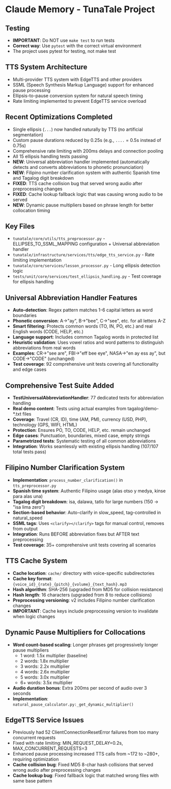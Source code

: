 # Claude Memory - TunaTale Project

## Testing
- **IMPORTANT**: Do NOT use `make test` to run tests
- **Correct way**: Use `pytest` with the correct virtual environment
- The project uses pytest for testing, not make test

## TTS System Architecture
- Multi-provider TTS system with EdgeTTS and other providers
- SSML (Speech Synthesis Markup Language) support for enhanced pause processing
- Ellipsis-to-pause conversion system for natural speech timing
- Rate limiting implemented to prevent EdgeTTS service overload

## Recent Optimizations Completed
- Single ellipsis (`...`) now handled naturally by TTS (no artificial segmentation)
- Custom pause durations reduced by 0.25s (e.g., `....` = 0.5s instead of 0.75s)
- Comprehensive rate limiting with 200ms delays and connection pooling
- All 15 ellipsis handling tests passing
- **NEW**: Universal abbreviation handler implemented (automatically detects and converts abbreviations to phonetic pronunciation)
- **NEW**: Filipino number clarification system with authentic Spanish time and Tagalog digit breakdown
- **FIXED**: TTS cache collision bug that served wrong audio after preprocessing changes
- **FIXED**: Cache lookup fallback logic that was causing wrong audio to be served
- **NEW**: Dynamic pause multipliers based on phrase length for better collocation timing

## Key Files
- `tunatale/core/utils/tts_preprocessor.py` - ELLIPSES_TO_SSML_MAPPING configuration + Universal abbreviation handler
- `tunatale/infrastructure/services/tts/edge_tts_service.py` - Rate limiting implementation
- `tunatale/core/services/lesson_processor.py` - Long ellipsis detection logic
- `tests/unit/core/services/test_ellipsis_handling.py` - Test coverage for ellipsis handling

## Universal Abbreviation Handler Features
- **Auto-detection**: Regex pattern matches 1-6 capital letters as word boundaries
- **Phonetic conversion**: A→"ay", B→"bee", C→"see", etc. for all letters A-Z
- **Smart filtering**: Protects common words (TO, IN, PO, etc.) and real English words (CODE, HELP, etc.)
- **Language support**: Includes common Tagalog words in protected list
- **Heuristic validation**: Uses vowel ratios and word patterns to distinguish abbreviations from real words
- **Examples**: CR→"see are", FBI→"eff bee eye", NASA→"en ay ess ay", but CODE→"CODE" (unchanged)
- **Test coverage**: 92 comprehensive unit tests covering all functionality and edge cases

## Comprehensive Test Suite Added
- **TestUniversalAbbreviationHandler**: 77 dedicated tests for abbreviation handling
- **Real demo content**: Tests using actual examples from tagalog/demo-*.txt files  
- **Coverage**: Travel (CR, ID), time (AM, PM), currency (USD, PHP), technology (GPS, WIFI, HTML)
- **Protection**: Ensures PO, TO, CODE, HELP, etc. remain unchanged
- **Edge cases**: Punctuation, boundaries, mixed case, empty strings
- **Parametrized tests**: Systematic testing of all common abbreviations
- **Integration**: Works seamlessly with existing ellipsis handling (107/107 total tests pass)

## Filipino Number Clarification System
- **Implementation**: `process_number_clarification()` in `tts_preprocessor.py`
- **Spanish time system**: Authentic Filipino usage (alas otso y medya, kinse para alas una)
- **Tagalog digit breakdown**: isa, dalawa, tatlo for large numbers (150 → "isa lima zero")
- **Section-based behavior**: Auto-clarify in slow_speed, tag-controlled in natural_speed
- **SSML tags**: Uses `<clarify></clarify>` tags for manual control, removes from output
- **Integration**: Runs BEFORE abbreviation fixes but AFTER text preprocessing
- **Test coverage**: 35+ comprehensive unit tests covering all scenarios

## TTS Cache System
- **Cache location**: `cache/` directory with voice-specific subdirectories
- **Cache key format**: `{voice_id}_{rate}_{pitch}_{volume}_{text_hash}.mp3`
- **Hash algorithm**: SHA-256 (upgraded from MD5 for collision resistance)
- **Hash length**: 16 characters (upgraded from 8 to reduce collisions)
- **Preprocessing versioning**: v2 includes Filipino number clarification changes
- **IMPORTANT**: Cache keys include preprocessing version to invalidate when logic changes

## Dynamic Pause Multipliers for Collocations
- **Word count-based scaling**: Longer phrases get progressively longer pause multipliers
  - 1 word: 1.5x multiplier (baseline)
  - 2 words: 1.8x multiplier  
  - 3 words: 2.2x multiplier
  - 4 words: 2.6x multiplier
  - 5 words: 3.0x multiplier
  - 6+ words: 3.5x multiplier
- **Audio duration bonus**: Extra 200ms per second of audio over 3 seconds
- **Implementation**: `natural_pause_calculator.py:_get_dynamic_multiplier()`

## EdgeTTS Service Issues
- Previously had 52 ClientConnectionResetError failures from too many concurrent requests
- Fixed with rate limiting: MIN_REQUEST_DELAY=0.2s, MAX_CONCURRENT_REQUESTS=3
- Enhanced pause processing increased TTS calls from ~172 to ~280+, requiring optimization
- **Cache collision bug**: Fixed MD5 8-char hash collisions that served wrong audio after preprocessing changes
- **Cache lookup bug**: Fixed fallback logic that matched wrong files with same base pattern